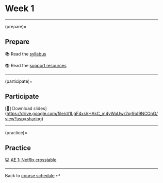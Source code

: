 # Week 1


---

(prepare)=
## Prepare

📚 Read the [syllabus](../docs/course-syllabus.md)

📚 Read the [support resources](../docs/course-support.md)

---

(participate)=
## Participate


[📑] Download slides](https://drive.google.com/file/d/1LgF4xshHAkC_m4yWaUwr2qr9oI9NCOnG/view?usp=sharing)

---

(practice)=
## Practice

💻 [AE 1: Netflix crosstable](../ae/ae1/01-1b-netflix-g.ipynb)


---

Back to [course schedule](../docs/course-schedule.md) ⏎
